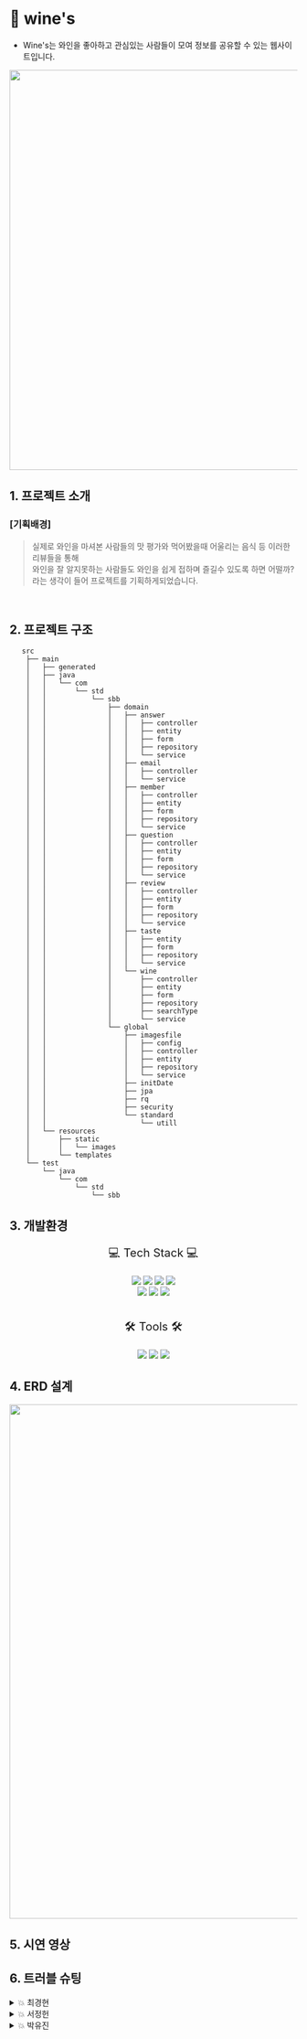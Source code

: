 # 🍷 wine's
- Wine's는 와인을 좋아하고 관심있는 사람들이 모여 정보를 공유할 수 있는 웹사이트입니다.
<p align="center"><img width="700" src="https://github.com/winesProject/wines/assets/133175842/38a04926-d61b-4ceb-893c-c65b0d799f79"></p>

## 1. 프로젝트 소개
### [기획배경]
> 실제로 와인을 마셔본 사람들의 맛 평가와 먹어봤을때 어울리는 음식 등 이러한 리뷰들을 통해 </br>와인을 잘 알지못하는 사람들도
> 와인을 쉽게 접하며 즐길수 있도록 하면 어떨까? 라는 생각이 들어 프로젝트를 기획하게되었습니다.
</br>

## 2. 프로젝트 구조
```
   src
    ├── main
    │   ├── generated
    │   ├── java
    │   │   └── com
    │   │       └── std
    │   │           └── sbb
    │   │               ├── domain
    │   │               │   ├── answer
    │   │               │   │   ├── controller
    │   │               │   │   ├── entity
    │   │               │   │   ├── form
    │   │               │   │   ├── repository
    │   │               │   │   └── service
    │   │               │   ├── email
    │   │               │   │   ├── controller
    │   │               │   │   └── service
    │   │               │   ├── member
    │   │               │   │   ├── controller
    │   │               │   │   ├── entity
    │   │               │   │   ├── form
    │   │               │   │   ├── repository
    │   │               │   │   └── service
    │   │               │   ├── question
    │   │               │   │   ├── controller
    │   │               │   │   ├── entity
    │   │               │   │   ├── form
    │   │               │   │   ├── repository
    │   │               │   │   └── service
    │   │               │   ├── review
    │   │               │   │   ├── controller
    │   │               │   │   ├── entity
    │   │               │   │   ├── form
    │   │               │   │   ├── repository
    │   │               │   │   └── service
    │   │               │   ├── taste
    │   │               │   │   ├── entity
    │   │               │   │   ├── form
    │   │               │   │   ├── repository
    │   │               │   │   └── service
    │   │               │   └── wine
    │   │               │       ├── controller
    │   │               │       ├── entity
    │   │               │       ├── form
    │   │               │       ├── repository
    │   │               │       ├── searchType
    │   │               │       └── service
    │   │               └── global
    │   │                   ├── imagesfile
    │   │                   │   ├── config
    │   │                   │   ├── controller
    │   │                   │   ├── entity
    │   │                   │   ├── repository
    │   │                   │   └── service
    │   │                   ├── initDate
    │   │                   ├── jpa
    │   │                   ├── rq
    │   │                   ├── security
    │   │                   └── standard
    │   │                       └── utill
    │   └── resources
    │       ├── static
    │       │   └── images
    │       └── templates
    └── test
        └── java
            └── com
                └── std
                    └── sbb

```
## 3. 개발환경
<div align="center">
<p style="font-size:20px;">💻 Tech Stack 💻</p>
<img src="https://img.shields.io/badge/HTML5-E34F26?style=flat&logo=HTML5&logoColor=white"/>
<img src="https://img.shields.io/badge/Tailwindcss-06B6D4?style=flat&logo=Tailwindcss&logoColor=white"/>
<img src="https://img.shields.io/badge/JavaScript-f7df1e?style=flat&logo=JavaScript&logoColor=white"/>
<img src="https://img.shields.io/badge/Java-007396?style=flat&logo=Java&logoColor=white"/>
<br/>
<img src="https://img.shields.io/badge/mariadb-003545?style=flat&logo=mariadb&logoColor=white"/>
<img src="https://img.shields.io/badge/MySQL-4479a1?style=flat&logo=mysql&logoColor=white"/> 
<img src="https://img.shields.io/badge/Springboot-6DB33F?style=flat&logo=Springboot&logoColor=white"/>

<br/>
<br/>
  
<p style="font-size:20px;">🛠 Tools 🛠</p>
<img src="https://img.shields.io/badge/GitHub-181717?style=flat&logo=GitHub&181717=white"/>
<img src="https://img.shields.io/badge/intellijidea-000000?style=flat&logo=intellijidea&logoColor=white">
<img src="https://img.shields.io/badge/dbeaver-382923?style=flat&logo=dbeaver&logoColor=white">
</div>

## 4. ERD 설계
<p align="center"><img width="900" src="https://github.com/winesProject/wines/assets/133175842/34e4b2cd-c5a7-4591-9a34-5d633dfe5956"></p>

## 5. 시연 영상

## 6. 트러블 슈팅
<details>
<summary>💥 최경현 </summary>
<b>이미지 업로드</b>

1. 이미지 업로드와 동시에 변환을 시키는데 경로 설정, 파일 변경, 전송 실패 등등.. 여러 문제가 발생하였다. 이미지 업로드 트러블을 해결하기 위해서 디버깅 및, 검색을 이용해 문제를 해결하였다.
2. Ex )enctype="multipart/form-data" 문제나 public void addResourceHandlers(ResourceHandlerRegistry registry) 파일에서의 경로 설정 혹은, file handler에서의 파일 저장 방법 등.. 여러 문제를 해결하였다.

<b>소셜 로그인</b>

1. 소셜 로그인을 진행 하면서 application 설정을 처음 만져보는 이유인지 여러 이유로 문제가 발생하였다.
2. oauth2를 다루면서 소셜 로그인을 진행하였을 때 데이터를 집어넣는 notprod쪽에서 문제가 많이 발생하였고, application과 notprod를 잘 비교하면서 수정하였고, 문제를 해결하였다.

<b>찜 목록 구현</b>

1. 찜 목록을 구현하면서, 찜을 하는 순간 데이터가 전송이 안되는 문제와, 찜을 한 유저일 경우 찜한 상태가 유지되도록 구현하는데 문제가 많이 생겼다.
2. 스크립트가 html에 전송이 되지않아서 클릭이 안되는 문제를 html안에 직접 넣어줌으로써 해결하였고, 데이터가 전송이 안되는 문제는 스크립트에서 csrf토큰을 같이 전송시켜 주면서 문제를 해결하였으며, 찜한 상태를 유지시키기 위해 클릭하거나 접속할 때 마다 로그인한 회원을 비교하기 위에 entity에 클릭할 때마다 비교하기 위한 생성자 함수를 만들어서 html에서 타임리프를 사용하여서 문제를 해결하였다.

<b>이메일 전송 구현</b>

1. 이메일 전송을 구현하면서, 전송이 안되는 문제와, 전송은 되더라도 메일로 안받아 지는 문제 등.. 을 겪었다.
2. 이메일 전송이 안되는 문제는 application에서 메일 설정을 잘못 하여서 전송이 안되었었다. 그래서 전송시키는 주최자 메일을 설정하여서 문제를 해결하였으며, 전송이 안되는 문제는 전송 시키기 전에 일단 회원가입 시 해당 메일로 회원가입이 완료되었다는 구문을 발송시키면서 예비작업을 완료하였으며, 그 다음에는 이메일로 인증을 시키기 위하여 이메일 등록을 하면은 해당 이메일로 랜덤 인증번호를 발송 시키기 위해 스크립트로 구현을 하였으며, 해당 인증번호를 받으면서 정확하게 입력하였을때, 회원가입이 진행되게 하도록 구현하였다.

<b>카테고리 구현</b>

1. 카테고리를 구현하는 중에 저장된 wine값을 불러오기 위한 과정에서 문제가 많았으며, 카테고리가 되더라도 페이징이 안되는 문제를 겪었다.
2. 카테고리를 구현하면서 페이징을 적용 시키기 위해 원래 wine리스트에서 페이징을 하는 곳에 직접적으로 불러오면서 동시에 null일 경우를 같이 처리하면서 문제를 해결하였다. 서비스에서 경우의 수를 만들어서 레포지토리에서 호출하였으며, 레포지토리에서는 쿼리문을 이용하여 값을 받아올 수 있도록 구현하였다. 구현은 하여도 페이징이 되지 않았었는데, 페이징을 시키기 위해서 html에서 GET형식으로 값을 요청하면서 th:with="kwBase = '?kw=' + ${param.kw != null ? param.kw : ''} + '&list=' + ${param.list != null ? param.list : ''} + '&country=' + ${param.country != null ? param.country : ''} + '&price=' + ${param.price != null ? param.price : ''} + '&food=' + ${param.food != null ? param.food : ''}" 이런식으로 직접 값을 추가해주면서 페이징을 구현시켰다.

<b>wine의 4/4분면 구현</b>

1. wine자체 내에서 4/4분면 값을 저장시키는 도중에 문제가 많이 발생하였다.
2. 문제를 해결하기 위해 이 값을 받는 entity를 따로 만들었으며, 라디오 버튼 값을 유지시키기 위해 유지시키는 스크립트 구문을 html에 추가하였다, 그리고 html의 복잡성을 해결하기 위해 4/4분면 라디오 버튼 html파일을 따로 만들었으며, 그 값을 불러오기 위해 id값과 name값을 따로 설정하였다.
<br/>
</details>
<details>
<summary>💥 서정헌 </summary>
  내용
<br/>
</details>
<details>
<summary>💥 박유진 </summary>
  내용
<br/>
</details>
